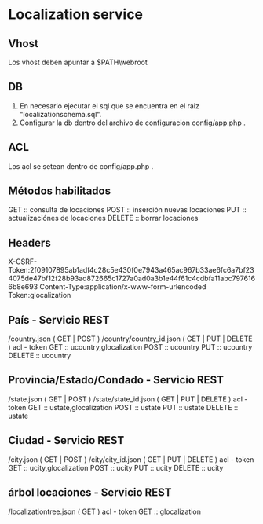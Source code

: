 # Localization service

## Vhost

Los vhost deben apuntar a $PATH\webroot 

## DB

1) En necesario ejecutar el sql que se encuentra en el raiz "localizationschema.sql".
2) Configurar la db dentro del archivo de configuracion config/app.php . 

## ACL

Los acl se setean dentro de config/app.php . 



## Métodos habilitados

GET :: consulta de locaciones
POST :: inserción nuevas locaciones
PUT :: actualizaciónes de locaciones
DELETE :: borrar locaciones

## Headers 

X-CSRF-Token:2f09107895ab1adf4c28c5e430f0e7943a465ac967b33ae6fc6a7bf234075de47bf12f28b93ad872665c1727a0ad0a3b1e44f61c4cdbfa11abc7976166b8e693
Content-Type:application/x-www-form-urlencoded
Token:glocalization

## País - Servicio REST
/country.json ( GET | POST )
/country/country_id.json ( GET | PUT | DELETE )
acl - token
GET :: ucountry,glocalization
POST :: ucountry
PUT :: ucountry
DELETE :: ucountry

## Provincia/Estado/Condado - Servicio REST
/state.json ( GET | POST )
/state/state_id.json ( GET | PUT | DELETE )
acl - token
GET :: ustate,glocalization
POST :: ustate
PUT :: ustate
DELETE :: ustate

## Ciudad - Servicio REST
/city.json ( GET | POST )
/city/city_id.json ( GET | PUT | DELETE )
acl - token
GET :: ucity,glocalization
POST :: ucity
PUT :: ucity
DELETE :: ucity

## árbol locaciones - Servicio REST
/localizationtree.json ( GET )
acl - token
GET :: glocalization